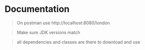 # Documentation
> On postman use http://localhost:8080/london

> Make sure JDK versions match

> all dependencies and classes are there to download and use
